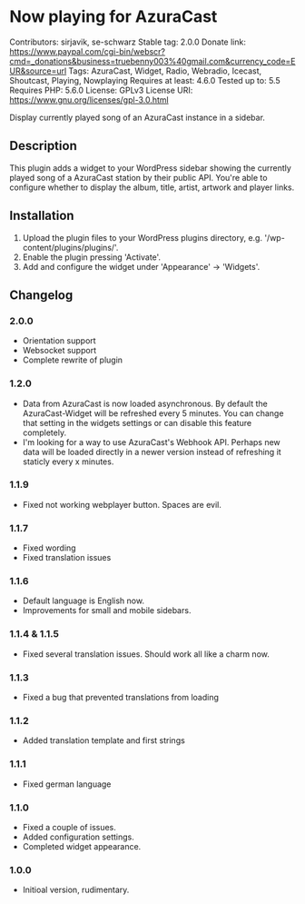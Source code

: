 # Now playing for AzuraCast

Contributors: sirjavik, se-schwarz
Stable tag: 2.0.0
Donate link: https://www.paypal.com/cgi-bin/webscr?cmd=_donations&business=truebenny003%40gmail.com&currency_code=EUR&source=url
Tags: AzuraCast, Widget, Radio, Webradio, Icecast, Shoutcast, Playing, Nowplaying
Requires at least: 4.6.0
Tested up to: 5.5
Requires PHP: 5.6.0
License: GPLv3
License URI: https://www.gnu.org/licenses/gpl-3.0.html

Display currently played song of an AzuraCast instance in a sidebar.

## Description

This plugin adds a widget to your WordPress sidebar showing the currently played song of a AzuraCast station by their public API. You're able to configure whether to display the album, title, artist, artwork and player links.

## Installation 

1. Upload the plugin files to your WordPress plugins directory, e.g. '/wp-content/plugins/plugins/'.
2. Enable the plugin pressing 'Activate'.
3. Add and configure the widget under 'Appearance' -> 'Widgets'. 

## Changelog 

### 2.0.0
- Orientation support
- Websocket support
- Complete rewrite of plugin

### 1.2.0
- Data from AzuraCast is now loaded asynchronous. By default the AzuraCast-Widget will be refreshed every 5 minutes. You can change that setting in the widgets settings or can disable this feature completely.
- I'm looking for a way to use AzuraCast's Webhook API. Perhaps new data will be loaded directly in a newer version instead of refreshing it staticly every x minutes.

### 1.1.9
- Fixed not working webplayer button. Spaces are evil.

### 1.1.7 
- Fixed wording
- Fixed translation issues

### 1.1.6
- Default language is English now.
- Improvements for small and mobile sidebars.

### 1.1.4 & 1.1.5
- Fixed several translation issues. Should work all like a charm now.

### 1.1.3
- Fixed a bug that prevented translations from loading 

### 1.1.2
- Added translation template and first strings

### 1.1.1
- Fixed german language

### 1.1.0 
- Fixed a couple of issues.
- Added configuration settings.
- Completed widget appearance.

### 1.0.0 
- Initioal version, rudimentary.
